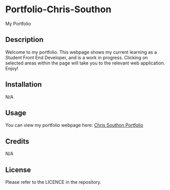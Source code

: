 # Portfolio-Chris-Southon
My Portfolio

## Description
Welcome to my portfolio. This webpage shows my current learning as a Student Front End Developer, and is a work in progress.
Clicking on selected areas within the page will take you to the relevant web application. Enjoy! 
## Installation
N/A
## Usage
You can view my portfolio webpage here: [Chris Southon Portfolio](https://chriscds.github.io/Portfolio-Chris-Southon/starter/)
## Credits
N/A
## License

Please refer to the LICENCE in the repository.